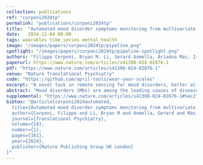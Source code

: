 ```yaml
---
collection: publications
ref: "corponi2024tp"
permalink: "publications/corponi2024tp"
title:  "Automated mood disorder symptoms monitoring from multivariate time-series sensory data: getting the full picture beyond a single number"
date:   2024-12-04 00:00
tags: wearables time_series mental_health
image: "/images/papers/corponi2024tp/pipeline.png"
spotlight: "/images/papers/corponi2024tp/pipeline-spotlight.png"
authors: "Filippo Corponi, Bryan M. Li, Gerard Anmella, Ariadna Mas, Isabella Pacchiarotti, Marc Valentí, Iria Grande, Antoni Benabarre, Marina Garriga, Eduard Vieta, Stephen M. Lawrie, Heather C. Whalley, Diego Hidalgo-Mazzei, Antonio Vergari"
paperurl: https://www.nature.com/articles/s41398-024-02876-1
pdf: "https://www.nature.com/articles/s41398-024-02876-1"
venue: "Nature Translational Psychiatry"
code: "https://github.com/april-tools/wear-your-scales"
excerpt: "A novel task in remote sensing for mood disorders, better aligned with the real-world clinical practice, beyond a reductioninst acute illness yes-no binary classification: old and new machine learning challenges"
abstract: "Mood disorders (MDs) are among the leading causes of disease burden worldwide. Limited specialized care availability remains a major bottleneck thus hindering pre-emptive interventions. MDs manifest with changes in mood, sleep, and motor activity, observable in ecological physiological recordings thanks to recent advances in wearable technology. Therefore, near-continuous and passive collection of physiological data from wearables in daily life, analyzable with machine learning (ML), could mitigate this problem, bringing MDs monitoring outside the clinician’soffice. Previous works predict a single label, either the disease state or a psychometric scale total score. However, clinical practice suggests that the same label may underlie different symptom profiles, requiring specific treatments. Here we bridge this gap by proposing a new task: inferring all items in HDRS and YMRS, the two most widely used standardized scales for assessing MDs symptoms, using physiological data from wearables. To that end, we develop a deep learning pipeline to score the symptoms of a large cohort of MD patients and show that agreement between predictions and assessments by an expert clinician is clinically significant (quadratic Cohen’s κ and macro-average F1 score both of 0.609). While doing so, we investigate several solutions to the ML challenges associated with this task, including multi-task learning, class imbalance, ordinal target variables, and subject-invariant representations. Lastly, we illustrate the importance of testing on out-ofdistribution samples."
supplemental: "https://www.nature.com/articles/s41398-024-02876-1#Sec21"
bibtex: "@article{corponi2024automated,
  title={Automated mood disorder symptoms monitoring from multivariate time-series sensory data: Getting the full picture beyond a single number},
  author={Corponi, Filippo and Li, Bryan M and Anmella, Gerard and Mas, Ariadna and Pacchiarotti, Isabella and Valentí, Marc and Grande, Iria and Benabarre, Antoni and Garriga, Marina and Vieta, Eduard and others},
  journal={Translational Psychiatry},
  volume={14},
  number={1},
  pages={161},
  year={2024},
  publisher={Nature Publishing Group UK London}
}"
---
```

